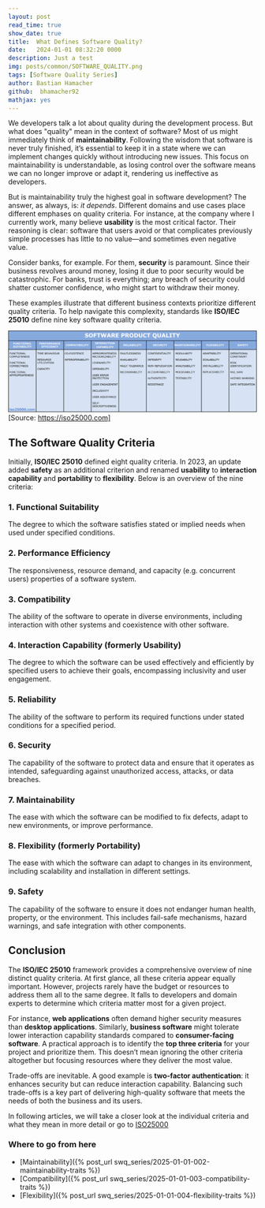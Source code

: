 ```yaml
---
layout: post
read_time: true
show_date: true
title:  What Defines Software Quality?
date:   2024-01-01 08:32:20 0000
description: Just a test
img: posts/common/SOFTWARE_QUALITY.png 
tags: [Software Quality Series]
author: Bastian Hamacher
github:  bhamacher92
mathjax: yes
---
```


We developers talk a lot about quality during the development process. But what does "quality" mean in the context of software? Most of us might immediately think of **maintainability**. Following the wisdom that software is never truly finished, it’s essential to keep it in a state where we can implement changes quickly without introducing new issues. This focus on maintainability is understandable, as losing control over the software means we can no longer improve or adapt it, rendering us ineffective as developers.

But is maintainability truly the highest goal in software development? The answer, as always, is: *it depends*. Different domains and use cases place different emphases on quality criteria. For instance, at the company where I currently work, many believe **usability** is the most critical factor. Their reasoning is clear: software that users avoid or that complicates previously simple processes has little to no value—and sometimes even negative value.

Consider banks, for example. For them, **security** is paramount. Since their business revolves around money, losing it due to poor security would be catastrophic. For banks, trust is everything; any breach of security could shatter customer confidence, who might start to withdraw their money.

These examples illustrate that different business contexts prioritize different quality criteria. To help navigate this complexity, standards like **ISO/IEC 25010** define nine key software quality criteria.

![Table Quality Criteria (Source: https://iso25000.com)](assets/img/posts/20250101/iso_25010_en.png)[Source: https://iso25000.com]

## The Software Quality Criteria

Initially, **ISO/IEC 25010** defined eight quality criteria. In 2023, an update added **safety** as an additional criterion and renamed **usability** to **interaction capability** and **portability** to **flexibility**. Below is an overview of the nine criteria:

### 1. Functional Suitability 
The degree to which the software satisfies stated or implied needs when used under specified conditions.

### 2. Performance Efficiency
The responsiveness, resource demand, and capacity (e.g. concurrent users) properties of a software system.

### 3. Compatibility
The ability of the software to operate in diverse environments, including interaction with other systems and coexistence with other software.

### 4. Interaction Capability (formerly Usability)
The degree to which the software can be used effectively and efficiently by specified users to achieve their goals, encompassing inclusivity and user engagement.

### 5. Reliability
The ability of the software to perform its required functions under stated conditions for a specified period.

### 6. Security
The capability of the software to protect data and ensure that it operates as intended, safeguarding against unauthorized access, attacks, or data breaches.

### 7. Maintainability
The ease with which the software can be modified to fix defects, adapt to new environments, or improve performance.

### 8. Flexibility (formerly Portability)
The ease with which the software can adapt to changes in its environment, including scalability and installation in different settings.

### 9. Safety
The capability of the software to ensure it does not endanger human health, property, or the environment. This includes fail-safe mechanisms, hazard warnings, and safe integration with other components.

## Conclusion

The **ISO/IEC 25010** framework provides a comprehensive overview of nine distinct quality criteria. At first glance, all these criteria appear equally important. However, projects rarely have the budget or resources to address them all to the same degree. It falls to developers and domain experts to determine which criteria matter most for a given project.

For instance, **web applications** often demand higher security measures than **desktop applications**. Similarly, **business software** might tolerate lower interaction capability standards compared to **consumer-facing software**. A practical approach is to identify the **top three criteria** for your project and prioritize them. This doesn’t mean ignoring the other criteria altogether but focusing resources where they deliver the most value.

Trade-offs are inevitable. A good example is **two-factor authentication**: it enhances security but can reduce interaction capability. Balancing such trade-offs is a key part of delivering high-quality software that meets the needs of both the business and its users.

In following articles, we will take a closer look at the individual criteria and what they mean in more detail or go to [ISO25000](https://iso25000.com/index.php/en/iso-25000-standards/iso-25010)

### Where to go from here

- [Maintainability]({% post_url swq_series/2025-01-01-002-maintainability-traits %})
- [Compatibility]({% post_url swq_series/2025-01-01-003-compatibility-traits %})
- [Flexibility]({% post_url swq_series/2025-01-01-004-flexibility-traits %})
